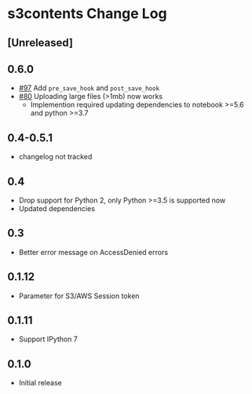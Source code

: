 # s3contents Change Log

## [Unreleased]

## 0.6.0
- [#97](https://github.com/danielfrg/s3contents/pull/97/) Add `pre_save_hook` and `post_save_hook`
- [#80](https://github.com/danielfrg/s3contents/pull/80) Uploading large files (>1mb) now works
    - Implemention required updating dependencies to notebook >=5.6 and python >=3.7

## 0.4-0.5.1
- changelog not tracked

## 0.4
- Drop support for Python 2, only Python >=3.5 is supported now
- Updated dependencies

## 0.3
- Better error message on AccessDenied errors

## 0.1.12
- Parameter for S3/AWS Session token

## 0.1.11
- Support IPython 7

## 0.1.0
- Initial release
